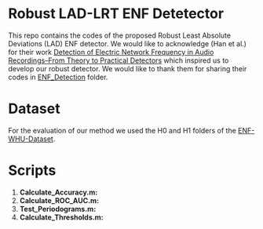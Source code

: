 # Robust LAD-LRT ENF Detetector

This repo contains the codes of the proposed Robust Least Absolute Deviations (LAD) ENF detector. We would like to acknowledge (Han et al.) for their work [Detection of Electric Network Frequency in Audio Recordings–From Theory to Practical Detectors](https://ieeexplore.ieee.org/document/9143185) which inspired us to develop our robust detector. We would like to thank them for sharing their codes in [ENF_Detection](https://github.com/ghuawhu/ENF-WHU-Dataset/tree/master/ENF_Detection) folder. 

# Dataset

For the evaluation of our method we used the H0 and H1 folders of the [ENF-WHU-Dataset](https://github.com/ghuawhu/ENF-WHU-Dataset/tree/master/ENF-WHU-Dataset).

# Scripts

1. **Calculate_Accuracy.m:**
2. **Calculate_ROC_AUC.m:**
3. **Test_Periodograms.m:** 
4. **Calculate_Thresholds.m:**
